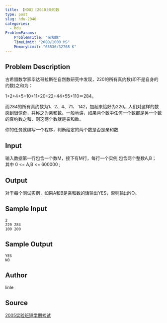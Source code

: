 ```yaml
---
title: 【HDU】[2040]亲和数
type: post
slug: hdu-2040
categories:
  - hdu
ProblemParams:
    ProblemTitle: "亲和数"
    TimeLimit: "2000/1000 MS"
    MemoryLimit: "65536/32768 K"
---
```


## Problem Description

  
古希腊数学家毕达哥拉斯在自然数研究中发现，220的所有真约数(即不是自身的约数)之和为：  
  
1+2+4+5+10+11+20+22+44+55+110＝284。  
  
而284的所有真约数为1、2、4、71、 142，加起来恰好为220。人们对这样的数感到很惊奇，并称之为亲和数。一般地讲，如果两个数中任何一个数都是另一个数的真约数之和，则这两个数就是亲和数。  
  
你的任务就编写一个程序，判断给定的两个数是否是亲和数

## Input

输入数据第一行包含一个数M，接下有M行，每行一个实例,包含两个整数A,B； 其中 0 <= A,B <= 600000 ;

## Output

对于每个测试实例，如果A和B是亲和数的话输出YES，否则输出NO。

## Sample Input

```
2
220 284
100 200

```

## Sample Output

```
YES
NO

```

## Author

linle

## Source

[2005实验班短学期考试](https://acm.hdu.edu.cn//search.php?field=problem&key=2005%CA%B5%D1%E9%B0%E0%B6%CC%D1%A7%C6%DA%BF%BC%CA%D4&source=1&searchmode=source)
